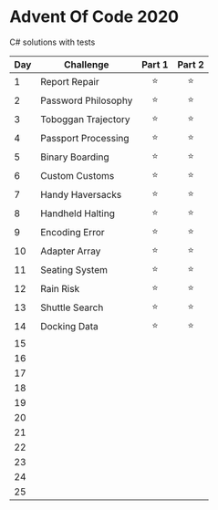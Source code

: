 # Advent Of Code 2020
C# solutions with tests

| Day |    Challenge         | Part 1 | Part 2 |
| --- |   -------------      | :---: | :---: |
| 1   | Report Repair        |   ⭐   |  ⭐  |
| 2   | Password Philosophy  |   ⭐   |  ⭐  |
| 3   | Toboggan Trajectory  |   ⭐   |  ⭐  |
| 4   | Passport Processing  |   ⭐   |  ⭐  |
| 5   | Binary Boarding      |   ⭐   |  ⭐  |
| 6   | Custom Customs       |   ⭐   |  ⭐  |
| 7   | Handy Haversacks     |   ⭐   |  ⭐  |
| 8   | Handheld Halting     |   ⭐   |  ⭐  |
| 9   | Encoding Error       |   ⭐   |  ⭐  |
| 10  | Adapter Array        |   ⭐   |  ⭐  |
| 11  | Seating System       |   ⭐   |  ⭐  |
| 12  | Rain Risk            |   ⭐   |  ⭐  |
| 13  | Shuttle Search       |   ⭐   |  ⭐  |
| 14  | Docking Data         |   ⭐   |  ⭐  |
| 15  |                      |         |      |
| 16  |                      |         |      |
| 17  |                      |         |      |
| 18  |                      |         |      |
| 19  |                      |         |      |
| 20  |                      |         |      |
| 21  |                      |         |      |
| 22  |                      |         |      |
| 23  |                      |         |      |
| 24  |                      |         |      |
| 25  |                      |         |      |
